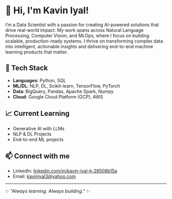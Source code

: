 # 👋 Hi, I'm Kavin Iyal!

I’m a Data Scientist with a passion for creating AI-powered solutions that drive real-world impact. My work spans across Natural Language Processing, Computer Vision, and MLOps, where I focus on building scalable, production-ready systems. 
I thrive on transforming complex data into intelligent, actionable insights and delivering end-to-end machine learning products that matter.

## 🔧 Tech Stack

- **Languages**: Python, SQL
- **ML/DL**: NLP, DL, Scikit-learn, TensorFlow, PyTorch
- **Data**: BigQuery, Pandas, Apache Spark, Numpy
- **Cloud**: Google Cloud Platform (GCP), AWS

## 📈 Current Learning

- Generative AI with LLMs
- NLP & DL Projects
- End-to-end ML projects 

## 📫 Connect with me

- LinkedIn: [linkedin.com/in/kavin-iyal-k-28508b15a](https://linkedin.com/in/kavin-iyal-k-28508b15a)
- Email: kaviniyal3@yahoo.com

---

✨ _"Always learning. Always building."_ ✨
